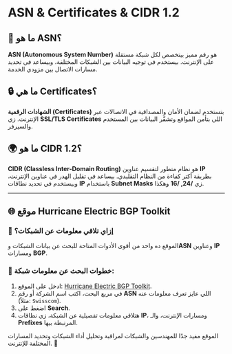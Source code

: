 # ASN & Certificates & CIDR 1.2

## 📌 ما هو ASN؟
**ASN (Autonomous System Number)** هو رقم مميز بيتخصص لكل شبكة مستقلة على الإنترنت. بيستخدم في توجيه البيانات بين الشبكات المختلفة، وبيساعد في تحديد مسارات الاتصال بين مزودي الخدمة.

## 🔒 ما هي Certificates؟
**الشهادات الرقمية (Certificates)** بتستخدم لضمان الأمان والمصداقية في الاتصالات عبر الإنترنت. زي **SSL/TLS Certificates** اللي بتأمن المواقع وتشفّر البيانات بين المستخدم والسيرفر.

## 🌍 ما هو CIDR 1.2؟
**CIDR (Classless Inter-Domain Routing)** هو نظام متطور لتقسيم عناوين **IP** بطريقة أكتر كفاءة من النظام التقليدي. بيساعد في تقليل الهدر في عناوين الإنترنت، وبيستخدم في تحديد نطاقات **IP** باستخدام **Subnet Masks** زي **/24, /16** وهكذا.

---

## 🌐 موقع Hurricane Electric BGP Toolkit
### 🔎 إزاي تلاقي معلومات عن الشبكات؟
الموقع ده واحد من أقوى الأدوات المتاحة للبحث عن بيانات الشبكات و**ASN** وعناوين **IP** ومسارات **BGP**.

### 📌 خطوات البحث عن معلومات شبكة:
1. ادخل على الموقع: [Hurricane Electric BGP Toolkit](https://bgp.he.net/).
2. في مربع البحث، اكتب اسم الشركة أو رقم **ASN** اللي عايز تعرف معلومات عنه (مثلاً: `Swisscom`).
3. اضغط على **Search**.
4. هتلاقي معلومات تفصيلية عن الشبكة، زي نطاقات **IP**، ومسارات الإنترنت، والـ **Prefixes** المرتبطة بيها.

الموقع مفيد جدًا للمهندسين والشبكات لمراقبة وتحليل أداء الشبكات وتحديد المسارات المختلفة للإنترنت. 🚀
